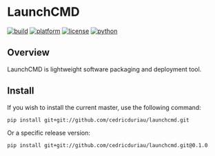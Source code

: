# LaunchCMD

[![build](https://github.com/cedricduriau/launchcmd/workflows/Build/badge.svg)](https://github.com/cedricduriau/launchcmd/actions)
[![platform](https://img.shields.io/badge/platform-linux--64-lightgrey.svg)](https://img.shields.io/badge/platform-linux--64-lightgrey.svg)
[![license](https://img.shields.io/badge/license-GPLv3-green.svg)](https://img.shields.io/badge/license-GPLv3-green.svg)
[![python](https://img.shields.io/badge/python-3.6-blue.svg)](https://img.shields.io/badge/python-3.6-blue.svg)

## Overview

LaunchCMD is lightweight software packaging and deployment tool.

## Install

If you wish to install the current master, use the following command:

`pip install git+git://github.com/cedricduriau/launchcmd.git`

Or a specific release version:

`pip install git+git://github.com/cedricduriau/launchcmd.git@0.1.0`
